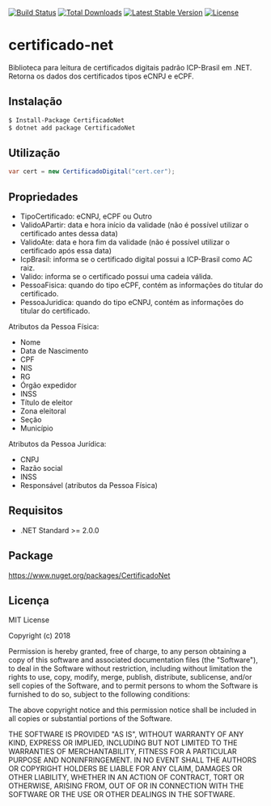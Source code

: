 [![Build Status](https://travis-ci.org/pbozzi/certificado-net.svg?branch=master)](https://travis-ci.org/pbozzi/certificado-net)
[![Total Downloads](https://poser.pugx.org/pbozzi/certificado-net/downloads)](https://packagist.org/packages/pbozzi/certificado-net)
[![Latest Stable Version](https://poser.pugx.org/pbozzi/certificado-net/v/stable)](https://packagist.org/packages/pbozzi/certificado-net)
[![License](https://poser.pugx.org/pbozzi/certificado-net/license)](https://packagist.org/packages/pbozzi/certificado-net)

# certificado-net
Biblioteca para leitura de certificados digitais padrão ICP-Brasil em .NET. Retorna os dados dos certificados tipos eCNPJ e eCPF.

## Instalação

```sh
$ Install-Package CertificadoNet
$ dotnet add package CertificadoNet
```

## Utilização

```csharp
var cert = new CertificadoDigital("cert.cer");
```

## Propriedades

* TipoCertificado: eCNPJ, eCPF ou Outro
* ValidoAPartir: data e hora início da validade (não é possível utilizar o certificado antes dessa data)
* ValidoAte: data e hora fim da validade (não é possível utilizar o certificado após essa data)
* IcpBrasil: informa se o certificado digital possui a ICP-Brasil como AC raiz.
* Valido: informa se o certificado possui uma cadeia válida.
* PessoaFisica: quando do tipo eCPF, contém as informações do titular do certificado.
* PessoaJuridica: quando do tipo eCNPJ, contém as informações do titular do certificado.

Atributos da Pessoa Física:
* Nome
* Data de Nascimento
* CPF
* NIS
* RG
* Órgão expedidor
* INSS
* Título de eleitor
* Zona eleitoral
* Seção
* Município

Atributos da Pessoa Jurídica:
* CNPJ
* Razão social
* INSS
* Responsável (atributos da Pessoa Física)

## Requisitos

- .NET Standard >= 2.0.0

## Package

https://www.nuget.org/packages/CertificadoNet

## Licença

MIT License

Copyright (c) 2018 

Permission is hereby granted, free of charge, to any person obtaining a copy
of this software and associated documentation files (the "Software"), to deal
in the Software without restriction, including without limitation the rights
to use, copy, modify, merge, publish, distribute, sublicense, and/or sell
copies of the Software, and to permit persons to whom the Software is
furnished to do so, subject to the following conditions:

The above copyright notice and this permission notice shall be included in all
copies or substantial portions of the Software.

THE SOFTWARE IS PROVIDED "AS IS", WITHOUT WARRANTY OF ANY KIND, EXPRESS OR
IMPLIED, INCLUDING BUT NOT LIMITED TO THE WARRANTIES OF MERCHANTABILITY,
FITNESS FOR A PARTICULAR PURPOSE AND NONINFRINGEMENT. IN NO EVENT SHALL THE
AUTHORS OR COPYRIGHT HOLDERS BE LIABLE FOR ANY CLAIM, DAMAGES OR OTHER
LIABILITY, WHETHER IN AN ACTION OF CONTRACT, TORT OR OTHERWISE, ARISING FROM,
OUT OF OR IN CONNECTION WITH THE SOFTWARE OR THE USE OR OTHER DEALINGS IN THE
SOFTWARE.
